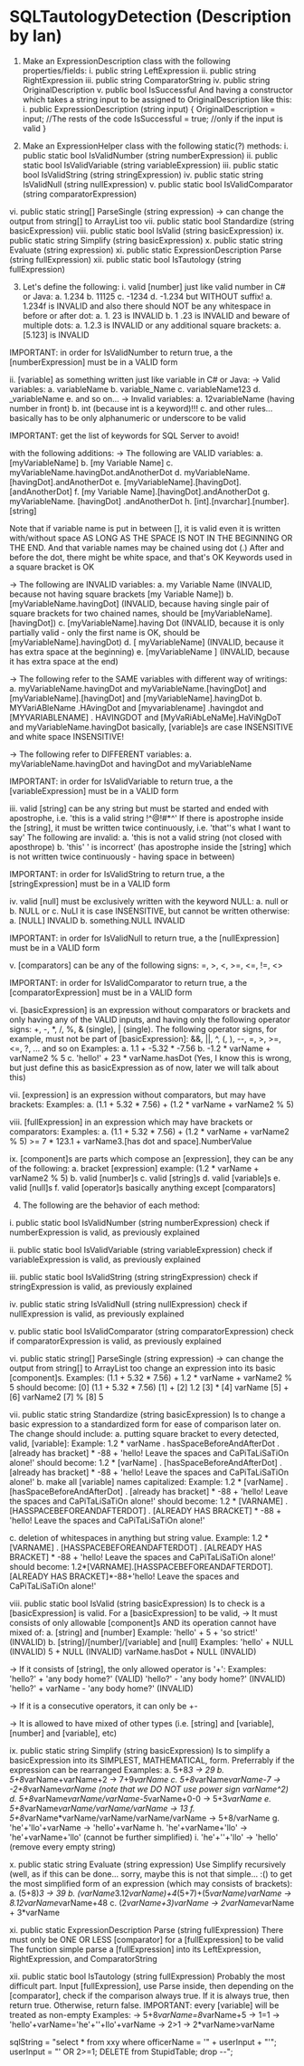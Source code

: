 # SQLTautologyDetection (Description by Ian)

1. Make an ExpressionDescription class with the following properties/fields:
i. public string LeftExpression
ii. public string RightExpression
iii. public string ComparatorString
iv. public string OriginalDescription
v. public bool IsSuccessful
And having a constructor which takes a string input to be assigned to OriginalDescription like this:
i. public ExpressionDescription (string input) {
OriginalDescription = input;
//The rests of the code
IsSuccessful = true; //only if the input is valid
}

2. Make an ExpressionHelper class with the following static(?) methods:
i. public static bool IsValidNumber (string numberExpression)
ii. public static bool IsValidVariable (string variableExpression)
iii. public static bool IsValidString (string stringExpression)
iv. public static string IsValidNull (string nullExpression)
v. public static bool IsValidComparator (string comparatorExpression)

vi. public static string[] ParseSingle (string expression) -> can change the output from string[] to ArrayList<string> too
vii. public static bool Standardize (string basicExpression)
viii. public static bool IsValid (string basicExpression)
ix. public static string Simplify (string basicExpression)
x. public static string Evaluate (string expression)
xi. public static ExpressionDescription Parse (string fullExpression)
xii. public static bool IsTautology (string fullExpression)

3. Let's define the following:
i. valid [number] just like valid number in C# or Java: 
a. 1.234
b. 11125
c. -1234
d. -1.234
but WITHOUT suffix!
a. 1.234f is INVALID
and also there should NOT be any whitespace in before or after dot:
a. 1. 23 is INVALID
b. 1 .23 is INVALID
and beware of multiple dots:
a. 1.2.3 is INVALID
or any additional square brackets:
a. [5.123] is INVALID

IMPORTANT: in order for IsValidNumber to return true, a the [numberExpression] must be in a VALID form

ii. [variable] as something written just like variable in C# or Java: 
-> Valid variables:
a. variableName
b. variable_Name
c. variableName123
d. _variableName
e. and so on...
-> Invalid variables:
a. 12variableName (having number in front)
b. int (because int is a keyword)!!!
c. and other rules... basically has to be only alphanumeric or underscore to be valid

IMPORTANT: get the list of keywords for SQL Server to avoid!

with the following additions:
-> The following are VALID variables:
a. [myVariableName]
b. [my Variable Name]
c. myVariableName.havingDot.andAnotherDot
d. myVariableName.[havingDot].andAnotherDot
e. [myVariableName].[havingDot].[andAnotherDot]
f. [my Variable Name].[havingDot].andAnotherDot
g. myVariableName.  [havingDot]   .andAnotherDot
h. [int].[nvarchar].[number].[string]

Note that if variable name is put in between [], it is valid even it is written with/without space AS LONG AS THE SPACE IS NOT IN THE BEGINNING OR THE END. 
And that variable names may be chained using dot (.)
After and before the dot, there might be white space, and that's OK
Keywords used in a square bracket is OK

-> The following are INVALID variables:
a. my Variable Name (INVALID, because not having square brackets [my Variable Name])
b. [myVariableName.havingDot] (INVALID, because having single pair of square brackets for two chained names, should be [myVariableName].[havingDot])
c. [myVariableName].having Dot (INVALID, because it is only partially valid - only the first name is OK, should be [myVariableName].havingDot)
d. [ myVariableName] (INVALID, because it has extra space at the beginning)
e. [myVariableName ] (INVALID, because it has extra space at the end)

-> The following refer to the SAME variables with different way of writings:
a. myVariableName.havingDot and myVariableName.[havingDot] and [myVariableName].[havingDot] and [myVariableName].havingDot
b. MYVariABleName  .HAvingDot and [myvariablename]  .havingdot and [MYVARIABLENAME]   .    HAVINGDOT and [MyVaRiAbLeNaMe].HaViNgDoT and myVariableName.havingDot
basically, [variable]s are case INSENSITIVE and white space INSENSITIVE!

-> The following refer to DIFFERENT variables:
a. myVariableName.havingDot and havingDot and myVariableName

IMPORTANT: in order for IsValidVariable to return true, a the [variableExpression] must be in a VALID form     

iii. valid [string] can be any string but must be started and ended with apostrophe, i.e. 'this is a valid string !^@!#*^'
If there is apostrophe inside the [string], it must be written twice continuously, i.e. 'that''s what I want to say'
The following are invalid:
a. 'this is not a valid string (not closed with aposthrope)
b. 'this' ' is incorrect' (has apostrophe inside the [string] which is not written twice continuously - having space in between)

IMPORTANT: in order for IsValidString to return true, a the [stringExpression] must be in a VALID form

iv. valid [null] must be exclusively written with the keyword NULL:
a. null or
b. NULL or
c. NuLl
it is case INSENSITIVE, but cannot be written otherwise:
a. [NULL] INVALID
b. something.NULL INVALID

IMPORTANT: in order for IsValidNull to return true, a the [nullExpression] must be in a VALID form

v. [comparators] can be any of the following signs: =, >, <, >=, <=, !=, <>      

IMPORTANT: in order for IsValidComparator to return true, a the [comparatorExpression] must be in a VALID form

vi. [basicExpression] is an expression without comparators or brackets and only having any of the VALID inputs, 
and having only the following operator signs: +, -, *, /, %, & (single), | (single).
The following operator signs, for example, must not be part of [basicExpression]: &&, ||, ^, (, ), --, =, >, >=, <=, ?, ... and so on
Examples:
a. 1.1 + -5.32 * -7.56
b. -1.2 * varName + varName2 % 5 
c. 'hello!' + 23 * varName.hasDot (Yes, I know this is wrong, but just define this as basicExpression as of now, later we will talk about this)

vii. [expression] is an expression without comparators, but may have brackets:
Examples:
a. (1.1 + 5.32 * 7.56) + (1.2 * varName + varName2 % 5)

viii. [fullExpression] in an expression which may have brackets or comparators:
Examples:
a. (1.1 + 5.32 * 7.56) + (1.2 * varName + varName2 % 5) >= 7 * 123.1 + varName3.[has dot and space].NumberValue

ix. [component]s are parts which compose an [expression], they can be any of the following:
a. bracket [expression] 
example: (1.2 * varName + varName2 % 5)
b. valid [number]s
c. valid [string]s
d. valid [variable]s
e. valid [null]s
f. valid [operator]s
basically anything except [comparators]

4. The following are the behavior of each method:

i. public static bool IsValidNumber (string numberExpression)
check if numberExpression is valid, as previously explained

ii. public static bool IsValidVariable (string variableExpression)
check if variableExpression is valid, as previously explained

iii. public static bool IsValidString (string stringExpression)
check if stringExpression is valid, as previously explained

iv. public static string IsValidNull (string nullExpression)
check if nullExpression is valid, as previously explained

v. public static bool IsValidComparator (string comparatorExpression)
check if comparatorExpression is valid, as previously explained

vi. public static string[] ParseSingle (string expression) -> can change the output from string[] to ArrayList<string> too
change an expression into its basic [component]s. 
Examples:
(1.1 + 5.32 * 7.56) + 1.2 * varName + varName2 % 5 should become:
[0] (1.1 + 5.32 * 7.56)
[1] +
[2] 1.2
[3] *
[4] varName
[5] +
[6] varName2
[7] %
[8] 5

vii. public static string Standardize (string basicExpression)
Is to change a basic expression to a standardized form for ease of comparison later on. The change should include:
a. putting square bracket to every detected, valid, [variable]:
Example:
1.2 * varName . hasSpaceBeforeAndAfterDot . [already has bracket] *    -88 + 'hello! Leave the spaces and CaPiTaLiSaTiOn alone!' 
should become:
1.2 * [varName] . [hasSpaceBeforeAndAfterDot] . [already has bracket] *    -88 + 'hello! Leave the spaces and CaPiTaLiSaTiOn alone!' 
b. make all [variable] names capitalized:
Example:
1.2 * [varName] . [hasSpaceBeforeAndAfterDot] . [already has bracket] *    -88 + 'hello! Leave the spaces and CaPiTaLiSaTiOn alone!' 
should become:
1.2 * [VARNAME] . [HASSPACEBEFOREANDAFTERDOT] . [ALREADY HAS BRACKET] *    -88 + 'hello! Leave the spaces and CaPiTaLiSaTiOn alone!' 

c. deletion of whitespaces in anything but string value.
Example:
1.2 * [VARNAME] . [HASSPACEBEFOREANDAFTERDOT] . [ALREADY HAS BRACKET] *    -88 + 'hello! Leave the spaces and CaPiTaLiSaTiOn alone!' 
should become:
1.2*[VARNAME].[HASSPACEBEFOREANDAFTERDOT].[ALREADY HAS BRACKET]*-88+'hello! Leave the spaces and CaPiTaLiSaTiOn alone!'         

viii. public static bool IsValid (string basicExpression)
Is to check is a [basicExpression] is valid. 
For a [basicExpression] to be valid, 
-> It must consists of only allowable [component]s AND its operation cannot have mixed of:
a. [string] and [number]
Example:
'hello' + 5 + 'so strict!' (INVALID)
b. [string]/[number]/[variable] and [null]
Examples:
'hello' + NULL (INVALID)
5 + NULL (INVALID)
varName.hasDot + NULL (INVALID)

-> If it consists of [string], the only allowed operator is '+':
Examples:
'hello?' + 'any body home?' (VALID)
'hello?' - 'any body home?' (INVALID)
'hello?' + varName - 'any body home?' (INVALID)

-> If it is a consecutive operators, it can only be +-

-> It is allowed to have mixed of other types (i.e. [string] and [variable], [number] and [variable], etc)

ix. public static string Simplify (string basicExpression)
Is to simplify a basicExpression into its SIMPLEST, MATHEMATICAL, form.
Preferrably if the expression can be rearranged
Examples:
a. 5+8*3 -> 29
b. 5+8*varName+varName+2 -> 7+9*varName
c. 5+8*varName*varName-7 -> -2+8*varName*varName (note that we DO NOT use power sign varName^2)
d. 5+8*varName*varName/varName-5*varName+0-0 -> 5+3*varName
e. 5+8*varName*varName/varName/varName -> 13
f. 5+8*varName*varName/varName/varName/varName -> 5+8/varName
g. 'he'+'llo'+varName -> 'hello'+varName
h. 'he'+varName+'llo' -> 'he'+varName+'llo' (cannot be further simplified)
i. 'he'+''+'llo' -> 'hello' (remove every empty string)

x. public static string Evaluate (string expression)
Use Simplify recursively (well, as if this can be done... sorry, maybe this is not that simple... :() 
to get the most simplified form of an expression (which may consists of brackets):
a. (5+8)*3 -> 39
b. (varName*3.12*varName)+4*(5+7)+(5*varName)*varName -> 8.12*varName*varName+48
c. (2*varName+3)*varName -> 2*varName*varName + 3*varName

xi. public static ExpressionDescription Parse (string fullExpression)
There must only be ONE OR LESS [comparator] for a [fullExpression] to be valid
The function simple parse a [fullExpression] into its LeftExpression, RightExpression, and ComparatorString 

xii. public static bool IsTautology (string fullExpression)
Probably the most difficult part. 
Input [fullExpression], use Parse inside, then depending on the [comparator], check if the comparison always true.
If it is always true, then return true. Otherwise, return false.
IMPORTANT: every [variable] will be treated as non-empty
Examples:
-> 5+8*varName=8*varName+5
-> 1=1
-> 'hello'+varName='he'+''+llo'+varName
-> 2>1
-> 2*varName>varName


sqlString = "select * from xxy where officerName = \'" + userInput + "\'";
userInput = "\' OR 2>=1; DELETE from StupidTable; drop --"; 
